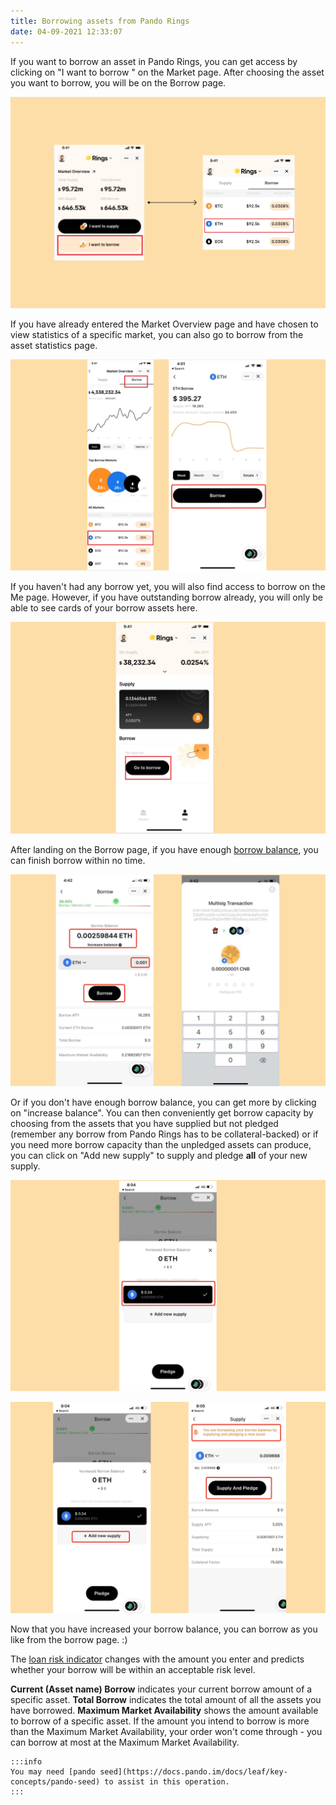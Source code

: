 ```yaml
---
title: Borrowing assets from Pando Rings
date: 04-09-2021 12:33:07
---
```


If you want to borrow an asset in Pando Rings, you can get access by clicking on "I want to borrow " on the Market page. After choosing the asset you want to borrow, you will be on the Borrow page.

![](../assets/borrow1.jpg)

If you have already entered the Market Overview page and have chosen to view statistics of a specific market, you can also go to borrow from the asset statistics page.

![](../assets/borrow2.jpg)

If you haven't had any borrow yet, you will also find access to borrow on the Me page. However, if you have outstanding borrow already, you will only be able to see cards of your borrow assets here.

![](../assets/borrow3.jpg)

After landing on the Borrow page, if you have enough [borrow balance](../key-concepts/glossary), you can finish borrow within no time.

![](../assets/borrow4.jpg)

Or if you don't have enough borrow balance, you can get more by clicking on "increase balance". You can then conveniently get borrow capacity by choosing from the assets that you have supplied but not pledged (remember any borrow from Pando Rings has to be collateral-backed) or if you need more borrow capacity than the unpledged assets can produce, you can click on "Add new supply" to supply and pledge **all** of your new supply.

![](../assets/borrow5.jpg)

![](../assets/borrow6.jpg)

Now that you have increased your borrow balance, you can borrow as you like from the borrow page. :)

The [loan risk indicator](../key-concepts/loan-risk-indicator) changes with the amount you enter and predicts whether your borrow will be within an acceptable risk level.

**Current (Asset name) Borrow** indicates your current borrow amount of a specific asset. **Total Borrow** indicates the total amount of all the assets you have borrowed. **Maximum Market Availability** shows the amount available to borrow of a specific asset. If the amount you intend to borrow is more than the Maximum Market Availability, your order won't come through - you can borrow at most at the Maximum Market Availability.

````mdx-code-block
:::info
You may need [pando seed](https://docs.pando.im/docs/leaf/key-concepts/pando-seed) to assist in this operation.
:::
````



